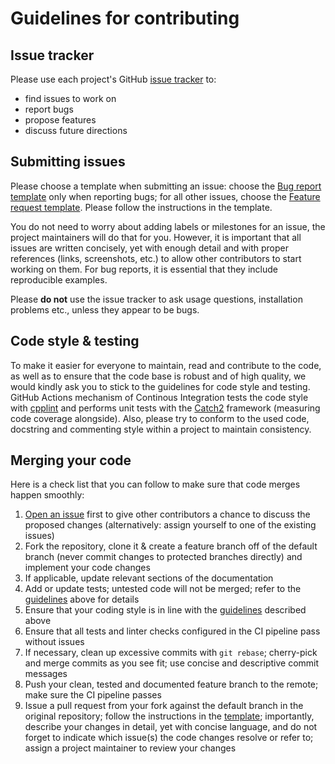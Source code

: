# Guidelines for contributing

## Issue tracker

Please use each project's GitHub [issue tracker][res-issue-tracker] to:

- find issues to work on
- report bugs
- propose features
- discuss future directions

## Submitting issues

Please choose a template when submitting an issue: choose the [Bug report
template][res-bug-report] only when reporting bugs; for all other issues,
choose the [Feature request template][res-feature-request]. Please follow the
instructions in the template.

You do not need to worry about adding labels or milestones for an issue, the
project maintainers will do that for you. However, it is important that all
issues are written concisely, yet with enough detail and with proper
references (links, screenshots, etc.) to allow other contributors to start
working on them. For bug reports, it is essential that they include
reproducible examples.

Please **do not** use the issue tracker to ask usage questions, installation
problems etc., unless they appear to be bugs.

## Code style & testing

To make it easier for everyone to maintain, read and contribute to the code,
as well as to ensure that the code base is robust and of high quality, we
would kindly ask you to stick to the guidelines for code style and
testing. GitHub Actions mechanism of Continous Integration tests the code
style with [cpplint] and performs unit tests with the [Catch2] framework
(measuring code coverage alongside).
Also, please try to conform to the used code, docstring and commenting style within
a project to maintain consistency.

## Merging your code

Here is a check list that you can follow to make sure that code merges
happen smoothly:

1. [Open an issue](#submitting-issues) first to give other contributors a
   chance to discuss the proposed changes (alternatively: assign yourself
   to one of the existing issues)
2. Fork the repository, clone it & create a feature branch off of the default branch
   (never commit changes to protected branches directly) and implement your
   code changes
3. If applicable, update relevant sections of the documentation
4. Add or update tests; untested code will not be merged; refer to the
   [guidelines](#code-style--testing) above for details
5. Ensure that your coding style is in line with the
   [guidelines](#code-style--testing) described above
6. Ensure that all tests and linter checks configured in the CI pipeline pass without issues
7. If necessary, clean up excessive commits with `git rebase`; cherry-pick and
   merge commits as you see fit; use concise and descriptive commit messages
8. Push your clean, tested and documented feature branch to the remote; make
   sure the CI pipeline passes
9. Issue a pull request from your fork against the default branch in the original repository; follow the instructions in
   the [template][res-pull-request]; importantly, describe your changes in
   detail, yet with concise language, and do not forget to indicate which
   issue(s) the code changes resolve or refer to; assign a project maintainer
   to review your changes


[res-issue-tracker]: <https://github.com/AngryMaciek/hypercomplex/issues>
[res-bug-report]: .github/ISSUE_TEMPLATE/bug_report.md
[res-feature-request]: .github/ISSUE_TEMPLATE/feature_request.md
[cpplint]: <https://github.com/cpplint/cpplint>
[Catch2]: <https://github.com/catchorg/Catch2>
[res-pull-request]: PULL_REQUEST_TEMPLATE.md